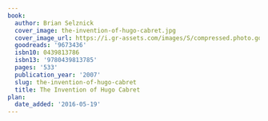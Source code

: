 ```yaml
---
book:
  author: Brian Selznick
  cover_image: the-invention-of-hugo-cabret.jpg
  cover_image_url: https://i.gr-assets.com/images/S/compressed.photo.goodreads.com/books/1422312376l/9673436._SX98_.jpg
  goodreads: '9673436'
  isbn10: 0439813786
  isbn13: '9780439813785'
  pages: '533'
  publication_year: '2007'
  slug: the-invention-of-hugo-cabret
  title: The Invention of Hugo Cabret
plan:
  date_added: '2016-05-19'
---
```

